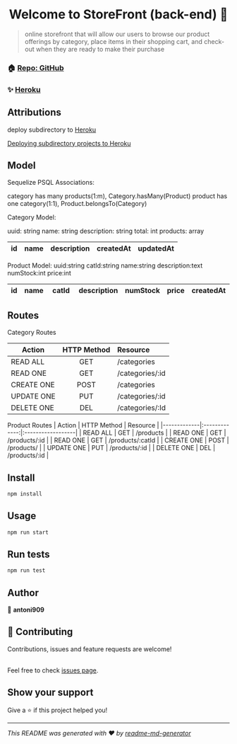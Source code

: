 <h1 align="center">Welcome to StoreFront (back-end) 👋</h1>

> online storefront that will allow our users to browse our product offerings by category, place items in their shopping cart, and check-out when they are ready to make their purchase

### 🏠 [Repo: GitHub](https://github.com/antoni909/StoreFront/tree/dev/backend)

### ✨ [Heroku](https://storefront-v1.herokuapp.com/)

## Attributions

deploy subdirectory to [Heroku](https://github.com/timanovsky/subdir-heroku-buildpack)

[Deploying subdirectory projects to Heroku
](https://jtway.co/deploying-subdirectory-projects-to-heroku-f31ed65f3f2)

## Model

Sequelize PSQL Associations:

  category has many products(1:m), Category.hasMany(Product)
  product has one category(1:1),   Product.belongsTo(Category)

Category Model:

  uuid: string
  name: string
  description: string
  total: int
  products: array

  | id | name | description | createdAt | updatedAt |
  |----|-------|-------------|-----------|----------|

Product Model:
  uuid:string
  catId:string
  name:string
  description:text
  numStock:int
  price:int

  | id | name | catId | description | numStock | price | createdAt | updatedAt |
  |----|------|-------|-------------|----------|-------|-----------|-----------|

## Routes

Category Routes

|   Action    |  HTTP Method  |      Resource     |
|-------------|:-------------:|:------------------|
| READ ALL    |      GET      | /categories       |
| READ ONE    |      GET      | /categories/:id   |
| CREATE ONE  |      POST     | /categories       |
| UPDATE ONE  |      PUT      | /categories/:id   |
| DELETE ONE  |      DEL      | /categories/:Id   |

Product Routes
|  Action     |  HTTP Method  |      Resource     |
|-------------|:-------------:|:------------------|
| READ ALL    |      GET      | /products         |
| READ ONE    |      GET      | /products/:id     |
| READ ONE    |      GET      | /products/:catId  |
| CREATE ONE  |      POST     | /products/        |
| UPDATE ONE  |      PUT      | /products/:id     |
| DELETE ONE  |      DEL      | /products/:id     |

## Install

```sh
npm install
```

## Usage

```sh
npm run start
```

## Run tests

```sh
npm run test
```

## Author

👤 **antoni909**

## 🤝 Contributing

Contributions, issues and feature requests are welcome!

<br />Feel free to check [issues page](https://github.com/antoni909/StoreFront/issues).

## Show your support

Give a ⭐️ if this project helped you!

***
_This README was generated with ❤️ by [readme-md-generator](https://github.com/kefranabg/readme-md-generator)_
